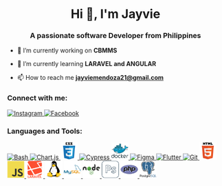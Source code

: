 

<h1 align="center">Hi 👋, I'm Jayvie</h1>
<h3 align="center">A passionate software Developer from Philippines</h3>

- 🔭 I’m currently working on **CBMMS**

- 🌱 I’m currently learning **LARAVEL and ANGULAR**

- 📫 How to reach me **jayviemendoza21@gmail.com**
<h3 align="left">Connect with me:</h3> <p align="left"> <!-- Instagram (Static Colored Icon) --> <a href="https://instagram.com/jjayv_11" target="_blank" rel="noopener noreferrer"> <img src="https://upload.wikimedia.org/wikipedia/commons/thumb/e/e7/Instagram_logo_2016.svg/40px-Instagram_logo_2016.svg.png" alt="Instagram" height="40" width="40"> </a> <!-- Facebook (Animated Icon) --> <a href="https://www.facebook.com/jayvie.mendoza.370" target="_blank" rel="noopener noreferrer"> <img src="https://www.animatedimages.org/data/media/637/animated-facebook-logo-image-0021.gif" alt="Facebook" height="40" width="40"> </a> </p> <h3 align="left">Languages and Tools:</h3> <p align="left"> <a href="https://www.gnu.org/software/bash/" target="_blank" rel="noopener noreferrer"> <img src="https://www.vectorlogo.zone/logos/gnu_bash/gnu_bash-icon.svg" alt="Bash" width="40" height="40"> </a> <a href="https://www.chartjs.org" target="_blank" rel="noopener noreferrer"> <img src="https://www.chartjs.org/media/logo-title.svg" alt="Chart.js" width="40" height="40"> </a> <a href="https://www.w3schools.com/css/" target="_blank" rel="noopener noreferrer"> <img src="https://raw.githubusercontent.com/devicons/devicon/master/icons/css3/css3-original-wordmark.svg" alt="CSS3" width="40" height="40"> </a> <a href="https://www.cypress.io" target="_blank" rel="noopener noreferrer"> <img src="https://raw.githubusercontent.com/simple-icons/simple-icons/6e46ec1fc23b60c8fd0d2f2ff46db82e16dbd75f/icons/cypress.svg" alt="Cypress" width="40" height="40"> </a> <a href="https://www.docker.com/" target="_blank" rel="noopener noreferrer"> <img src="https://raw.githubusercontent.com/devicons/devicon/master/icons/docker/docker-original-wordmark.svg" alt="Docker" width="40" height="40"> </a> <a href="https://www.figma.com/" target="_blank" rel="noopener noreferrer"> <img src="https://www.vectorlogo.zone/logos/figma/figma-icon.svg" alt="Figma" width="40" height="40"> </a> <a href="https://flutter.dev" target="_blank" rel="noopener noreferrer"> <img src="https://www.vectorlogo.zone/logos/flutterio/flutterio-icon.svg" alt="Flutter" width="40" height="40"> </a> <a href="https://git-scm.com/" target="_blank" rel="noopener noreferrer"> <img src="https://www.vectorlogo.zone/logos/git-scm/git-scm-icon.svg" alt="Git" width="40" height="40"> </a> <a href="https://www.w3.org/html/" target="_blank" rel="noopener noreferrer"> <img src="https://raw.githubusercontent.com/devicons/devicon/master/icons/html5/html5-original-wordmark.svg" alt="HTML5" width="40" height="40"> </a> <a href="https://developer.mozilla.org/en-US/docs/Web/JavaScript" target="_blank" rel="noopener noreferrer"> <img src="https://raw.githubusercontent.com/devicons/devicon/master/icons/javascript/javascript-original.svg" alt="JavaScript" width="40" height="40"> </a> <a href="https://laravel.com/" target="_blank" rel="noopener noreferrer"> <img src="https://raw.githubusercontent.com/devicons/devicon/master/icons/laravel/laravel-plain-wordmark.svg" alt="Laravel" width="40" height="40"> </a> <a href="https://www.linux.org/" target="_blank" rel="noopener noreferrer"> <img src="https://raw.githubusercontent.com/devicons/devicon/master/icons/linux/linux-original.svg" alt="Linux" width="40" height="40"> </a> <a href="https://www.mysql.com/" target="_blank" rel="noopener noreferrer"> <img src="https://raw.githubusercontent.com/devicons/devicon/master/icons/mysql/mysql-original-wordmark.svg" alt="MySQL" width="40" height="40"> </a> <a href="https://nodejs.org" target="_blank" rel="noopener noreferrer"> <img src="https://raw.githubusercontent.com/devicons/devicon/master/icons/nodejs/nodejs-original-wordmark.svg" alt="Node.js" width="40" height="40"> </a> <a href="https://www.photoshop.com/en" target="_blank" rel="noopener noreferrer"> <img src="https://raw.githubusercontent.com/devicons/devicon/master/icons/photoshop/photoshop-line.svg" alt="Photoshop" width="40" height="40"> </a> <a href="https://www.php.net" target="_blank" rel="noopener noreferrer"> <img src="https://raw.githubusercontent.com/devicons/devicon/master/icons/php/php-original.svg" alt="PHP" width="40" height="40"> </a> <a href="https://www.postgresql.org" target="_blank" rel="noopener noreferrer"> <img src="https://raw.githubusercontent.com/devicons/devicon/master/icons/postgresql/postgresql-original-wordmark.svg" alt="PostgreSQL" width="40" height="40"> </a> </p>
